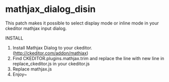 # mathjax_dialog_disin

This patch makes it possible to select display mode or inline mode in your ckeditor mathjax input dialog.

INSTALL

1. Install Mathjax Dialog to your ckeditor. (http://ckeditor.com/addon/mathjax)
2. Find CKEDITOR.plugins.mathjax.trim and replace the line with new line in replace_ckeditor.js in your ckeditor.js 
3. Replace mathjax.js 
4. Enjoy~
